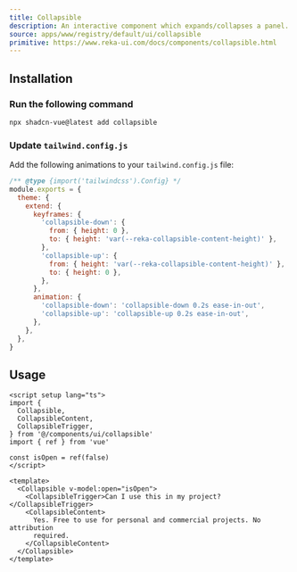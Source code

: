 ```yaml
---
title: Collapsible
description: An interactive component which expands/collapses a panel.
source: apps/www/registry/default/ui/collapsible
primitive: https://www.reka-ui.com/docs/components/collapsible.html
---
```


<ComponentPreview name="CollapsibleDemo" />

## Installation

<Steps>

### Run the following command

```bash
npx shadcn-vue@latest add collapsible
```

### Update `tailwind.config.js`

Add the following animations to your `tailwind.config.js` file:

```js title="tailwind.config.js" {5-18}
/** @type {import('tailwindcss').Config} */
module.exports = {
  theme: {
    extend: {
      keyframes: {
        'collapsible-down': {
          from: { height: 0 },
          to: { height: 'var(--reka-collapsible-content-height)' },
        },
        'collapsible-up': {
          from: { height: 'var(--reka-collapsible-content-height)' },
          to: { height: 0 },
        },
      },
      animation: {
        'collapsible-down': 'collapsible-down 0.2s ease-in-out',
        'collapsible-up': 'collapsible-up 0.2s ease-in-out',
      },
    },
  },
}
```

</Steps>

## Usage

```vue
<script setup lang="ts">
import {
  Collapsible,
  CollapsibleContent,
  CollapsibleTrigger,
} from '@/components/ui/collapsible'
import { ref } from 'vue'

const isOpen = ref(false)
</script>

<template>
  <Collapsible v-model:open="isOpen">
    <CollapsibleTrigger>Can I use this in my project?</CollapsibleTrigger>
    <CollapsibleContent>
      Yes. Free to use for personal and commercial projects. No attribution
      required.
    </CollapsibleContent>
  </Collapsible>
</template>
```

